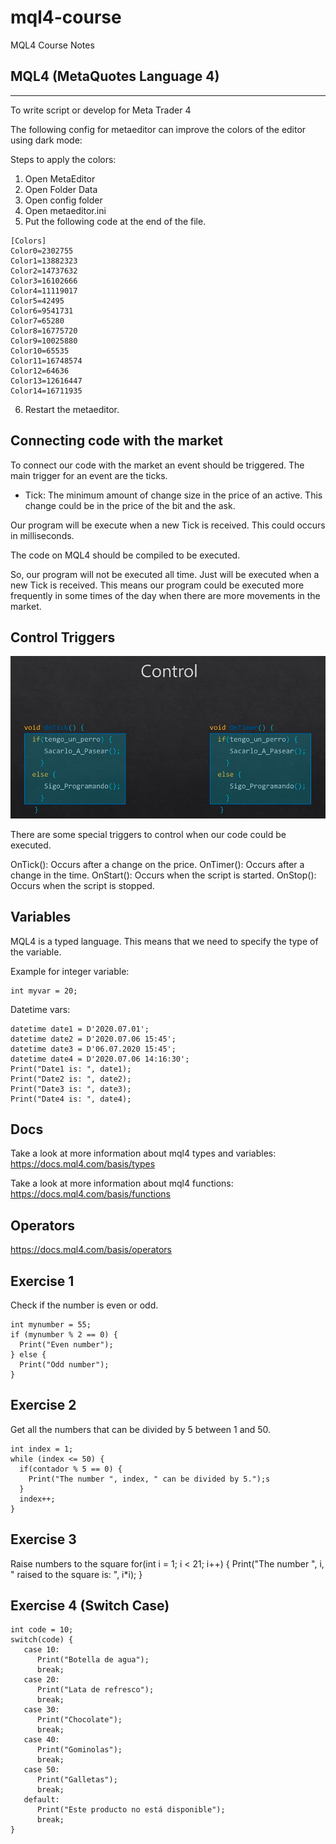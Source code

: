 # mql4-course
MQL4 Course Notes

## MQL4 (MetaQuotes Language 4)
---

To write script or develop for Meta Trader 4

The following config for metaeditor can improve the colors of the editor using dark mode:

Steps to apply the colors:

1. Open MetaEditor
2. Open Folder Data
3. Open config folder
4. Open metaeditor.ini
5. Put the following code at the end of the file.
```
[Colors]
Color0=2302755
Color1=13882323
Color2=14737632
Color3=16102666
Color4=11119017
Color5=42495
Color6=9541731
Color7=65280
Color8=16775720
Color9=10025880
Color10=65535
Color11=16748574
Color12=64636
Color13=12616447
Color14=16711935
```

6. Restart the metaeditor.


## Connecting code with the market

To connect our code with the market an event should be triggered.
The main trigger for an event are the ticks.

- Tick: The minimum amount of change size in the price of an active.
This change could be in the price of the bit and the ask.

Our program will be execute when a new Tick is received. This could occurs in milliseconds.

The code on MQL4 should be compiled to be executed.

So, our program will not be executed all time. Just will be executed when a new Tick is received.
This means our program could be executed more frequently in some times of the day when there are more movements in the market.


## Control Triggers

![Control Flow](assets/control-flow.png)

There are some special triggers to control when our code could be executed.

OnTick(): Occurs after a change on the price.
OnTimer(): Occurs after a change in the time.
OnStart(): Occurs when the script is started.
OnStop(): Occurs when the script is stopped.


## Variables

MQL4 is a typed language. This means that we need to specify the type of the variable.

Example for integer variable:
```
int myvar = 20;
```

Datetime vars:
```
datetime date1 = D'2020.07.01';
datetime date2 = D'2020.07.06 15:45';
datetime date3 = D'06.07.2020 15:45';
datetime date4 = D'2020.07.06 14:16:30';
Print("Date1 is: ", date1);
Print("Date2 is: ", date2);
Print("Date3 is: ", date3);
Print("Date4 is: ", date4);
```

## Docs

Take a look at more information about mql4 types and variables:
https://docs.mql4.com/basis/types

Take a look at more information about mql4 functions:
https://docs.mql4.com/basis/functions


## Operators

https://docs.mql4.com/basis/operators


## Exercise 1

Check if the number is even or odd.
```
int mynumber = 55;
if (mynumber % 2 == 0) {
  Print("Even number");
} else {
  Print("Odd number");
}
```

## Exercise 2

Get all the numbers that can be divided by 5 between 1 and 50.
```
int index = 1;
while (index <= 50) {
  if(contador % 5 == 0) {
    Print("The number ", index, " can be divided by 5.");s
  }
  index++;
}
```

## Exercise 3

Raise numbers to the square
for(int i = 1; i < 21; i++) {
   Print("The number ", i, " raised to the square is: ", i*i);
}

## Exercise 4 (Switch Case)

```
int code = 10;
switch(code) {
   case 10:
      Print("Botella de agua");
      break;
   case 20:
      Print("Lata de refresco");
      break;
   case 30:
      Print("Chocolate");
      break;
   case 40:
      Print("Gominolas");
      break;
   case 50:
      Print("Galletas");
      break;
   default:
      Print("Este producto no está disponible");
      break;
}
```